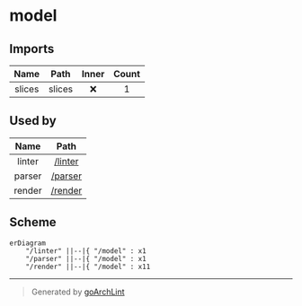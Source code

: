 # model

## Imports

|  Name  |  Path  | Inner | Count |
|:------:|:------:|:-----:|:-----:|
| slices | slices |  ❌   |   1   |

## Used by

|  Name  |         Path         |
|:------:|:--------------------:|
| linter | [/linter](linter.md) |
| parser | [/parser](parser.md) |
| render | [/render](render.md) |

## Scheme

```mermaid
erDiagram
    "/linter" ||--|{ "/model" : x1
    "/parser" ||--|{ "/model" : x1
    "/render" ||--|{ "/model" : x11
```

---

> Generated by [goArchLint](https://github.com/gbh007/goarchlint)

